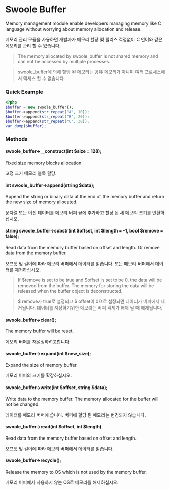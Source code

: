 # Swoole Buffer

Memory management module enable developers managing memory like C language without worrying about memory allocation and release.

메모리 관리 모듈을 사용하면 개발자가 메모리 할당 및 릴리스 걱정없이 C 언어와 같은 메모리를 관리 할 수 있습니다.

> The memory allocated by swoole_buffer is not shared memory and can not be accessed by multiple processes.

> swoole_buffer에 의해 할당 된 메모리는 공유 메모리가 아니며 여러 프로세스에서 액세스 할 수 없습니다.

### Quick Example

```php
<?php
$buffer = new swoole_buffer();
$buffer->append(str_repeat("A", 10));
$buffer->append(str_repeat("B", 20));
$buffer->append(str_repeat("C", 30));
var_dump($buffer);
```

### Methods

#### swoole_buffer->__construct(int $size = 128);

Fixed size memory blocks allocation.

고정 크기 메모리 블록 할당.


#### int swoole_buffer->append(string $data);

Append the string or binary data at the end of the memory buffer and return the new size of memory allocated.

문자열 또는 이진 데이터를 메모리 버퍼 끝에 추가하고 할당 된 새 메모리 크기를 반환하십시오.

#### string swoole_buffer->substr(int $offset, int $length = -1, bool $remove = false);

Read data from the memory buffer based on offset and length. Or remove data from the memory buffer.

오프셋 및 길이에 따라 메모리 버퍼에서 데이터를 읽습니다. 또는 메모리 버퍼에서 데이터를 제거하십시오.

> If $remove is set to be true and $offset is set to be 0, the data will be removed from the buffer. The memory for storing the data will be released when the buffer object is deconstructed.

> $ remove가 true로 설정되고 $ offset이 0으로 설정되면 데이터가 버퍼에서 제거됩니다. 데이터를 저장하기위한 메모리는 버퍼 객체가 해체 될 때 해제됩니다.

#### swoole_buffer->clear();

The memory buffer will be reset.

메모리 버퍼를 재설정하려고합니다.

#### swoole_buffer->expand(int $new_size);

Expand the size of memory buffer.

메모리 버퍼의 크기를 확장하십시오.

#### swoole_buffer->write(int $offset, string $data);

Write data to the memory buffer. The memory allocated for the buffer will not be changed.

데이터를 메모리 버퍼에 씁니다. 버퍼에 할당 된 메모리는 변경되지 않습니다.

#### swoole_buffer->read(int $offset, int $length)

Read data from the memory buffer based on offset and length.

오프셋 및 길이에 따라 메모리 버퍼에서 데이터를 읽습니다.

#### swoole_buffer->recycle();

Release the memory to OS which is not used by the memory buffer.

메모리 버퍼에서 사용하지 않는 OS로 메모리를 해제하십시오.


